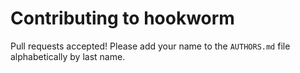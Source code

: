 Contributing to hookworm
========================

Pull requests accepted!  Please add your name to the `AUTHORS.md` file
alphabetically by last name.
